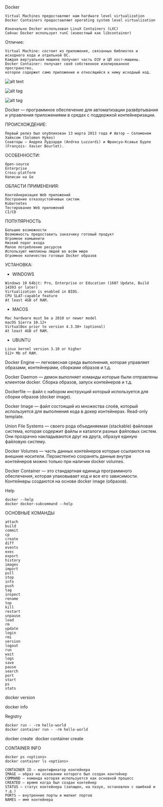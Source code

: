 Docker

```
Virtual Machines предоставляют нам hardware level virtualization
Docker Containers предоставляют operating system level virtualization
```

```
Изначально Docker использовал LinuX Containers (LXC)
Сейчас Docker использует runC (известный как libcontainer)
```

Отличие:
```
Virtual Machine: состоит из приложения, связанных библиотек и исходного кода и отдельной ОС. 
Каждая виртуальная машина получает часть ОЗУ и ЦП хост-машины.
Docker Container: получает своё собственное изолированное пространство, 
которое содержит само приложение и относящийся к нему исходный код.
```

![alt text](screenshots/docker1.png "Отличие")​

![alt tag](https://raw.githubusercontent.com/vitovts/screenshots/main/docker1.png "Отличие")​

![alt tag](https://raw.githubusercontent.com/vitovts/screenshots/main/docker2.png "Преимущества")​


Docker — программное обеспечение для автоматизации развёртывания и управления приложениями в средах с поддержкой контейнеризации.

ПРОИСХОЖДЕНИЕ:
```
Первый релиз был опубликован 13 марта 2013 года # Автор — Соломоном Хайксом (Solomon Hykes)
Соавторы — Андреа Лудзарди (Andrea Luzzardi) и Франсуа-Ксавье Бурле (François- Xavier Bourlet).
```

ОСОБЕННОСТИ:
```
Open-source 
Enterprise
Cross-platform
Написан на Go
```

ОБЛАСТИ ПРИМЕНЕНИЯ:
```
Контейнеризация Web приложений 
Построение отказоустойчивых систем 
Kubernetes
Тестирование Web приложений
CI/CD
```

ПОПУЛЯРНОСТЬ 
```
Большие возможности
Возможность предоставить заказчику готовый продукт 
Огромное комьюнити
Низкий порог входа
Малое потребление ресурсов
Используют миллионы людей во всём мире
Огромное количество готовых Docker образов
```

УСТАНОВКА: 
- WINDOWS
```
Windows 10 64bit: Pro, Enterprise or Education (1607 Update, Build 14393 or later) 
Virtualization is enabled in BIOS.
CPU SLAT-capable feature
At least 4GB of RAM.
```
- MACOS
```
Mac hardware must be a 2010 or newer model
macOS Sierra 10.12+
VirtualBox prior to version 4.3.30+ (optional) 
At least 4GB of RAM.
```
- UBUNTU 
```
Linux kernel version 3.10 or higher 
512+ Mb of RAM.
```

Docker Engine — легковесная среда выполнения, которая управляет образами, контейнерами, сборками образов и т.д.

Docker Daemon — демон выполняет команды которые были отправлены клиентом docker. Сборка образов, запуск контейнеров и т.д.

Dockerfile — файл с набором инструкций который используется для сборки образов (docker image).

Docker Image — файл состоящий из множества слоёв, который используется для выполнения кода в докер контейнерах. Read-only template.

Union File Systems — своего рода объединяемая (stackable) файловая система, которая содержит файлы и каталоги разных файловых систем. 
Они прозрачно накладываются друг на друга, образуя единую файловую систему.

Docker Volumes — часть данных контейнеров которые ссылаются на внешние носители. 
Перзистентно сохранять данные внутри контейнеров можно только при наличии docker volumes.

Docker Container — это стандартная единица программного обеспечения, которая упаковывает код и все его зависимости. 
Контейнеры создаются на основе docker image (образов).

Help
```
docker --help
docker docker-subcommand --help
```

ОСНОВНЫЕ КОМАНДЫ
```
attach 
build 
commit 
cp 
create 
diff 
events 
exec 
export 
history 
images
import 
pull 
stop 
info 
push 
tag 
inspect 
rename 
top
kill 
restart 
unpause 
load 
rm 
update 
login 
rmi 
version 
logout 
run 
wait 
logs 
save
pause 
search 
port 
start 
ps 
stats
```
   
docker version

docker info

Registry
```
docker run - -rm hello-world
docker container run - -rm hello-world
```



docker create <options> <image name:tag>
docker container create <options> <image name:tag>
   

CONTAINER INFO
```
docker ps <options>
docker container ls <options>

CONTAINER ID — идентификатор контейнера
IMAGE — образ на основании которого был создан контейнер
COMMAND — команда которая используется как основной процесс
CREATED — время когда был создан контейнер
STATUS — статус контейнера (запащен, на пазуе, остановлен с ошибкой и т.д.)
PORTS — внутренние порты и мапинг портов
NAMES — имя контейнера

```   
